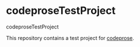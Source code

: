 # codeproseTestProject
codeproseTestProject

This repository contains a test project for [codeprose](https://github.com/gushai/codeprose).


